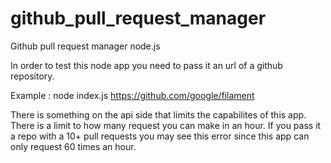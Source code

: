 # github_pull_request_manager
Github pull request manager node.js


In order to test this node app you need to pass it an url of a github repository.

Example : node index.js https://github.com/google/filament

There is something on the api side that limits the capabilites of this app. There is a limit to how many request you can make in an
hour. If you pass it a repo with a 10+ pull requests you may see this error since this app can only request 60 times an hour. 
